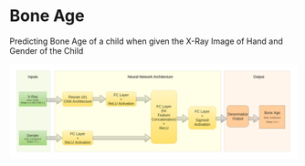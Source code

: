 # Bone Age
Predicting Bone Age of a child when given the X-Ray Image of Hand and Gender of the Child



![alt text](images/BoneAge.png)
